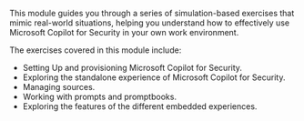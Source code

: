 
This module guides you through a series of simulation-based exercises that mimic real-world situations, helping you understand how to effectively use Microsoft Copilot for Security in your own work environment.

The exercises covered in this module include:

- Setting Up and provisioning Microsoft Copilot for Security.
- Exploring the standalone experience of Microsoft Copilot for Security.
- Managing sources.
- Working with prompts and promptbooks.
- Exploring the features of the different embedded experiences.

